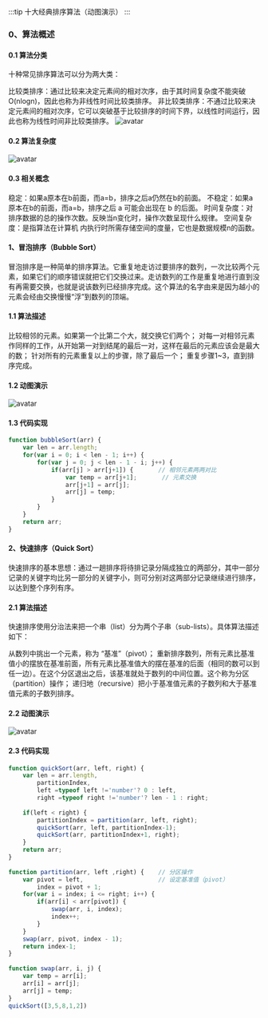 :::tip
十大经典排序算法（动图演示）
:::

### 0、算法概述
#### 0.1 算法分类
十种常见排序算法可以分为两大类：

比较类排序：通过比较来决定元素间的相对次序，由于其时间复杂度不能突破O(nlogn)，因此也称为非线性时间比较类排序。
非比较类排序：不通过比较来决定元素间的相对次序，它可以突破基于比较排序的时间下界，以线性时间运行，因此也称为线性时间非比较类排序。
![avatar](/images/sort/sort.png)
#### 0.2 算法复杂度
![avatar](/images/sort/kong.png)
#### 0.3 相关概念

稳定：如果a原本在b前面，而a=b，排序之后a仍然在b的前面。
不稳定：如果a原本在b的前面，而a=b，排序之后 a 可能会出现在 b 的后面。
时间复杂度：对排序数据的总的操作次数。反映当n变化时，操作次数呈现什么规律。
空间复杂度：是指算法在计算机
内执行时所需存储空间的度量，它也是数据规模n的函数。 

#### 1、冒泡排序（Bubble Sort）
冒泡排序是一种简单的排序算法。它重复地走访过要排序的数列，一次比较两个元素，如果它们的顺序错误就把它们交换过来。走访数列的工作是重复地进行直到没有再需要交换，也就是说该数列已经排序完成。这个算法的名字由来是因为越小的元素会经由交换慢慢“浮”到数列的顶端。 

#### 1.1 算法描述
比较相邻的元素。如果第一个比第二个大，就交换它们两个；
对每一对相邻元素作同样的工作，从开始第一对到结尾的最后一对，这样在最后的元素应该会是最大的数；
针对所有的元素重复以上的步骤，除了最后一个；
重复步骤1~3，直到排序完成。
#### 1.2 动图演示
![avatar](/images/sort/bubbleSort.gif)
#### 1.3 代码实现
```js
function bubbleSort(arr) {
    var len = arr.length;
    for(var i = 0; i < len - 1; i++) {
        for(var j = 0; j < len - 1 - i; j++) {
            if(arr[j] > arr[j+1]) {       // 相邻元素两两对比
                var temp = arr[j+1];       // 元素交换
                arr[j+1] = arr[j];
                arr[j] = temp;
            }
        }
    }
    return arr;
}
```
#### 2、快速排序（Quick Sort）
快速排序的基本思想：通过一趟排序将待排记录分隔成独立的两部分，其中一部分记录的关键字均比另一部分的关键字小，则可分别对这两部分记录继续进行排序，以达到整个序列有序。

#### 2.1 算法描述
快速排序使用分治法来把一个串（list）分为两个子串（sub-lists）。具体算法描述如下：

从数列中挑出一个元素，称为 “基准”（pivot）；
重新排序数列，所有元素比基准值小的摆放在基准前面，所有元素比基准值大的摆在基准的后面（相同的数可以到任一边）。在这个分区退出之后，该基准就处于数列的中间位置。这个称为分区（partition）操作；
递归地（recursive）把小于基准值元素的子数列和大于基准值元素的子数列排序。
#### 2.2 动图演示
![avatar](/images/sort/quickSort.gif)
#### 2.3 代码实现
```js
function quickSort(arr, left, right) {
    var len = arr.length,
        partitionIndex,
        left =typeof left !='number'? 0 : left,
        right =typeof right !='number'? len - 1 : right;
 
    if(left < right) {
        partitionIndex = partition(arr, left, right);
        quickSort(arr, left, partitionIndex-1);
        quickSort(arr, partitionIndex+1, right);
    }
    return arr;
}
 
function partition(arr, left ,right) {    // 分区操作
    var pivot = left,                     // 设定基准值（pivot）
        index = pivot + 1;
    for(var i = index; i <= right; i++) {
        if(arr[i] < arr[pivot]) {
            swap(arr, i, index);
            index++;
        }       
    }
    swap(arr, pivot, index - 1);
    return index-1;
}
 
function swap(arr, i, j) {
    var temp = arr[i];
    arr[i] = arr[j];
    arr[j] = temp;
}
quickSort([3,5,8,1,2])
```